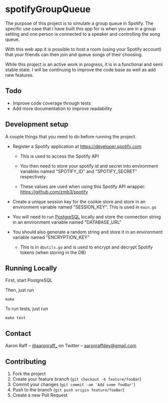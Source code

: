 # spotifyGroupQueue

The purpose of this project is to simulate a group queue in Spotify. The specific use case that I have built this app for is when you are in a group setting and one person is connected to a speaker and controlling the song queue.

With this web app it is possible to host a room (using your Spotify account) that your friends can then join and queue songs of their choosing.

While this project is an active work in progress, it is in a functional and semi stable state. I will be continuing to improve the code base as well as add new features.

## Todo

- Improve code coverage through tests
- Add more documentation to improve readability

## Development setup

A couple things that you need to do before running the project.

- Register a Spotify application at https://developer.spotify.com

  - This is used to access the Spotify API
  
  - You then need to store your spotify id and secret into environment variables named "SPOTIFY_ID" and "SPOTIFY_SECRET" respectively.
  
  - These values are used when using this Spotify API wrapper: https://github.com/zmb3/spotify
    
- Create a unique session key for the cookie store and store in an environment variable named "SESSION_KEY". This is used in `main.go`

- You will need to run [PostgreSQL](https://www.postgresql.org/) locally and store the connection string in an environment variable named "DATABASE_URL"

- You should also generate a random string and store it in an environment variable named "ENCRYPTION_KEY"
  - This is in `dbutils.go` and is used to encrypt and decrypt Spotify tokens (when storing in the DB)

## Running Locally

First, start PostgreSQL

Then, just run
```
make
```

To run tests, just run
```
make test
```

## Contact

Aaron Raff – [@aaronraff_](https://twitter.com/aaronraff_) on Twitter – aaronraffdev@gmail.com

## Contributing

1. Fork the project
2. Create your feature branch (`git checkout -b feature/fooBar`)
3. Commit your changes (`git commit -am 'Add some fooBar'`)
4. Push to the branch (`git push origin feature/fooBar`)
5. Create a new Pull Request
